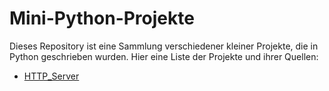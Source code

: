# Mini-Python-Projekte

Dieses Repository ist eine Sammlung verschiedener kleiner Projekte, die in Python geschrieben wurden. Hier eine Liste der Projekte und ihrer Quellen:
* [HTTP_Server](https://joaoventura.net/blog/2017/python-webserver/)